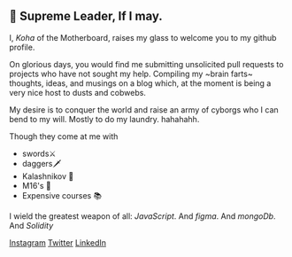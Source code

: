 ## 🐑 Supreme Leader, If I may.

I, *Koha* of the Motherboard, raises my glass to welcome you to my github profile. 

On glorious days, you would find me submitting unsolicited pull requests to projects who have not sought my help. Compiling my ~brain farts~ thoughts, ideas, and musings on a blog which, at the moment is being a very nice host to dusts and cobwebs.

My desire is to conquer the world and raise an army of cyborgs who I can bend to my will. Mostly to do my laundry. hahahahh.

Though they come at me with 
- swords⚔️ 
- daggers🗡️
- Kalashnikov 🔫
- M16's 🏹
- Expensive courses 📚

I wield the greatest weapon of all: *JavaScript*. And *figma*. And *mongoDb*. And *Solidity*



[Instagram](https://instagram.com/kohasummons)                   [Twitter](https://twitter.com/kohasummons)                  [LinkedIn](https://linkedIn.com/in/kohasummons)
